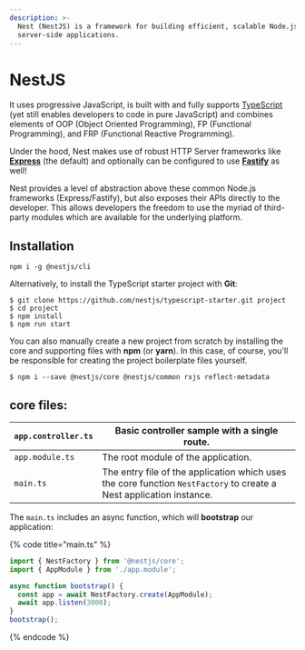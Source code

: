 ```yaml
---
description: >-
  Nest (NestJS) is a framework for building efficient, scalable Node.js
  server-side applications.
---
```


# NestJS

&#x20;It uses progressive JavaScript, is built with and fully supports [TypeScript](http://www.typescriptlang.org/) (yet still enables developers to code in pure JavaScript) and combines elements of OOP (Object Oriented Programming), FP (Functional Programming), and FRP (Functional Reactive Programming).

&#x20;Under the hood, Nest makes use of robust HTTP Server frameworks like [**Express**](https://expressjs.com/) (the default) and optionally can be configured to use [**Fastify**](https://github.com/fastify/fastify) as well!

Nest provides a level of abstraction above these common Node.js frameworks (Express/Fastify), but also exposes their APIs directly to the developer. This allows developers the freedom to use the myriad of third-party modules which are available for the underlying platform.

## **Installation**

```
npm i -g @nestjs/cli
```

&#x20;Alternatively, to install the TypeScript starter project with **Git**:

```
$ git clone https://github.com/nestjs/typescript-starter.git project
$ cd project
$ npm install
$ npm run start
```

&#x20;You can also manually create a new project from scratch by installing the core and supporting files with **npm** (or **yarn**). In this case, of course, you'll be responsible for creating the project boilerplate files yourself.

```
$ npm i --save @nestjs/core @nestjs/common rxjs reflect-metadata
```

## core files:

| `app.controller.ts` | Basic controller sample with a single route.                                                                        |
| ------------------- | ------------------------------------------------------------------------------------------------------------------- |
| `app.module.ts`     | The root module of the application.                                                                                 |
| `main.ts`           | The entry file of the application which uses the core function `NestFactory` to create a Nest application instance. |

The `main.ts` includes an async function, which will **bootstrap** our application:

{% code title="main.ts" %}
```javascript
import { NestFactory } from '@nestjs/core';
import { AppModule } from './app.module';

async function bootstrap() {
  const app = await NestFactory.create(AppModule);
  await app.listen(3000);
}
bootstrap();
```
{% endcode %}

